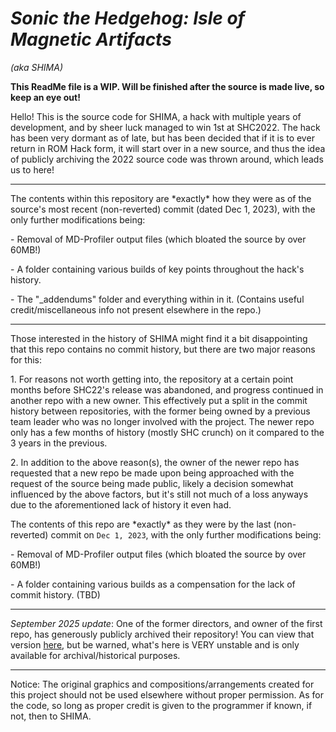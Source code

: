 # *Sonic the Hedgehog: Isle of Magnetic Artifacts*

*(aka SHIMA)*



**This ReadMe file is a WIP. Will be finished after the source is made live, so keep an eye out!**



Hello! This is the source code for SHIMA, a hack with multiple years of development, and by sheer luck managed to win 1st at SHC2022. The hack has been very dormant as of late, but has been decided that if it is to ever return in ROM Hack form, it will start over in a new source, and thus the idea of publicly archiving the 2022 source code was thrown around, which leads us to here!



------------------------------

The contents within this repository are \*exactly\* how they were as of the source's most recent (non-reverted) commit (dated Dec 1, 2023), with the only further modifications being:



\- Removal of MD-Profiler output files (which bloated the source by over 60MB!)

\- A folder containing various builds of key points throughout the hack's history.

\- The "\_addendums" folder and everything within in it. (Contains useful credit/miscellaneous info not present elsewhere in the repo.)



------------------------------

Those interested in the history of SHIMA might find it a bit disappointing that this repo contains no commit history, but there are two major reasons for this:



1\. For reasons not worth getting into, the repository at a certain point months before SHC22's release was abandoned, and progress continued in another repo with a new owner. This effectively put a split in the commit history between repositories, with the former being owned by a previous team leader who was no longer involved with the project. The newer repo only has a few months of history (mostly SHC crunch) on it compared to the 3 years in the previous.

2\. In addition to the above reason(s), the owner of the newer repo has requested that a new repo be made upon being approached with the request of the source being made public, likely a decision somewhat influenced by the above factors, but it's still not much of a loss anyways due to the aforementioned lack of history it even had.



The contents of this repo are \*exactly\* as they were by the last (non-reverted) commit on `Dec 1, 2023`, with the only further modifications being:

\- Removal of MD-Profiler output files (which bloated the source by over 60MB!)

\- A folder containing various builds as a compensation for the lack of commit history. (TBD)





-----------------------------

*September 2025 update*: One of the former directors, and owner of the first repo, has generously publicly archived their repository! You can view that version [here](https://codeberg.org/Gemini0/s-h-i-m-a-archive), but be warned, what's here is VERY unstable and is only available for archival/historical purposes.



-----------------------------

Notice: The original graphics and compositions/arrangements created for this project should not be used elsewhere without proper permission. As for the code, so long as proper credit is given to the programmer if known, if not, then to SHIMA.

